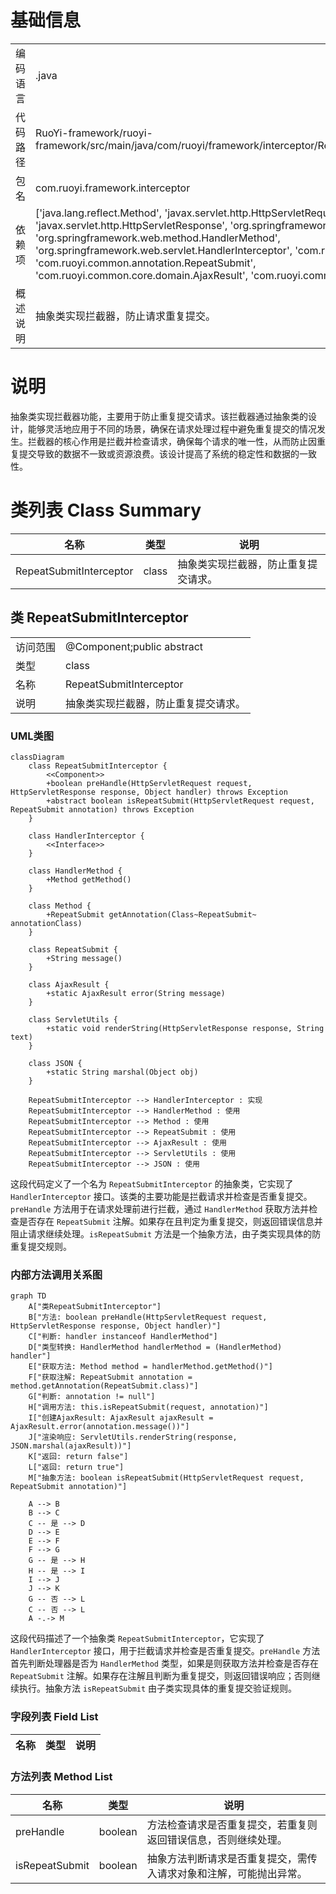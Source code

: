 # 基础信息

|      |      |
|------|------|
| 编码语言 | .java |
| 代码路径 | RuoYi-framework/ruoyi-framework/src/main/java/com/ruoyi/framework/interceptor/RepeatSubmitInterceptor.java |
| 包名 | com.ruoyi.framework.interceptor |
| 依赖项 | ['java.lang.reflect.Method', 'javax.servlet.http.HttpServletRequest', 'javax.servlet.http.HttpServletResponse', 'org.springframework.stereotype.Component', 'org.springframework.web.method.HandlerMethod', 'org.springframework.web.servlet.HandlerInterceptor', 'com.ruoyi.common.json.JSON', 'com.ruoyi.common.annotation.RepeatSubmit', 'com.ruoyi.common.core.domain.AjaxResult', 'com.ruoyi.common.utils.ServletUtils'] |
| 概述说明 | 抽象类实现拦截器，防止请求重复提交。 |

# 说明

抽象类实现拦截器功能，主要用于防止重复提交请求。该拦截器通过抽象类的设计，能够灵活地应用于不同的场景，确保在请求处理过程中避免重复提交的情况发生。拦截器的核心作用是拦截并检查请求，确保每个请求的唯一性，从而防止因重复提交导致的数据不一致或资源浪费。该设计提高了系统的稳定性和数据的一致性。

# 类列表 Class Summary

| 名称   | 类型  | 说明 |
|-------|------|-------------|
| RepeatSubmitInterceptor | class | 抽象类实现拦截器，防止重复提交请求。 |



## 类 RepeatSubmitInterceptor

|      |      |
|------|------|
| 访问范围 | @Component;public abstract |
| 类型 | class |
| 名称 | RepeatSubmitInterceptor |
| 说明 | 抽象类实现拦截器，防止重复提交请求。 |


### UML类图

```mermaid
classDiagram
    class RepeatSubmitInterceptor {
        <<Component>>
        +boolean preHandle(HttpServletRequest request, HttpServletResponse response, Object handler) throws Exception
        +abstract boolean isRepeatSubmit(HttpServletRequest request, RepeatSubmit annotation) throws Exception
    }

    class HandlerInterceptor {
        <<Interface>>
    }

    class HandlerMethod {
        +Method getMethod()
    }

    class Method {
        +RepeatSubmit getAnnotation(Class~RepeatSubmit~ annotationClass)
    }

    class RepeatSubmit {
        +String message()
    }

    class AjaxResult {
        +static AjaxResult error(String message)
    }

    class ServletUtils {
        +static void renderString(HttpServletResponse response, String text)
    }

    class JSON {
        +static String marshal(Object obj)
    }

    RepeatSubmitInterceptor --> HandlerInterceptor : 实现
    RepeatSubmitInterceptor --> HandlerMethod : 使用
    RepeatSubmitInterceptor --> Method : 使用
    RepeatSubmitInterceptor --> RepeatSubmit : 使用
    RepeatSubmitInterceptor --> AjaxResult : 使用
    RepeatSubmitInterceptor --> ServletUtils : 使用
    RepeatSubmitInterceptor --> JSON : 使用
```

这段代码定义了一个名为 `RepeatSubmitInterceptor` 的抽象类，它实现了 `HandlerInterceptor` 接口。该类的主要功能是拦截请求并检查是否重复提交。`preHandle` 方法用于在请求处理前进行拦截，通过 `HandlerMethod` 获取方法并检查是否存在 `RepeatSubmit` 注解。如果存在且判定为重复提交，则返回错误信息并阻止请求继续处理。`isRepeatSubmit` 方法是一个抽象方法，由子类实现具体的防重复提交规则。


### 内部方法调用关系图

```mermaid
graph TD
    A["类RepeatSubmitInterceptor"]
    B["方法: boolean preHandle(HttpServletRequest request, HttpServletResponse response, Object handler)"]
    C["判断: handler instanceof HandlerMethod"]
    D["类型转换: HandlerMethod handlerMethod = (HandlerMethod) handler"]
    E["获取方法: Method method = handlerMethod.getMethod()"]
    F["获取注解: RepeatSubmit annotation = method.getAnnotation(RepeatSubmit.class)"]
    G["判断: annotation != null"]
    H["调用方法: this.isRepeatSubmit(request, annotation)"]
    I["创建AjaxResult: AjaxResult ajaxResult = AjaxResult.error(annotation.message())"]
    J["渲染响应: ServletUtils.renderString(response, JSON.marshal(ajaxResult))"]
    K["返回: return false"]
    L["返回: return true"]
    M["抽象方法: boolean isRepeatSubmit(HttpServletRequest request, RepeatSubmit annotation)"]

    A --> B
    B --> C
    C -- 是 --> D
    D --> E
    E --> F
    F --> G
    G -- 是 --> H
    H -- 是 --> I
    I --> J
    J --> K
    G -- 否 --> L
    C -- 否 --> L
    A -.-> M
```

这段代码描述了一个抽象类 `RepeatSubmitInterceptor`，它实现了 `HandlerInterceptor` 接口，用于拦截请求并检查是否重复提交。`preHandle` 方法首先判断处理器是否为 `HandlerMethod` 类型，如果是则获取方法并检查是否存在 `RepeatSubmit` 注解。如果存在注解且判断为重复提交，则返回错误响应；否则继续执行。抽象方法 `isRepeatSubmit` 由子类实现具体的重复提交验证规则。

### 字段列表 Field List

| 名称  | 类型  | 说明 |
|-------|-------|------|

### 方法列表 Method List

| 名称  | 类型  | 说明 |
|-------|-------|------|
| preHandle | boolean | 方法检查请求是否重复提交，若重复则返回错误信息，否则继续处理。 |
| isRepeatSubmit | boolean | 抽象方法判断请求是否重复提交，需传入请求对象和注解，可能抛出异常。 |




